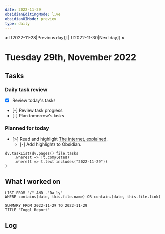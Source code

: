 ```yaml
---
date: 2022-11-29
obsidianEditingMode: live
obsidianUIMode: preview
type: daily
---
```


**<** [[2022-11-28|Previous day]] **|** [[2022-11-30|Next day]] **>**

# Tuesday 29th, November 2022

## Tasks

### Daily task review
- [x] Review today's tasks
- [-] Review task progress
- [-] Plan tomorrow's tasks

### Planned for today
- [>] Read and highlight [The internet, explained](https://www.vox.com/2014/6/16/18076282/the-internet).
	- [-] Add highlights to Obsidian.

```dataviewjs
dv.taskList(dv.pages().file.tasks
	.where(t => !t.completed)
	.where(t => t.text.includes("2022-11-29"))
)
```

## What I worked on
```dataview
LIST FROM "/" AND -"Daily"
WHERE contains(date, this.file.name) OR contains(date, this.file.link)
```

```toggl
SUMMARY FROM 2022-11-29 TO 2022-11-29
TITLE "Toggl Report"
```

## Log
